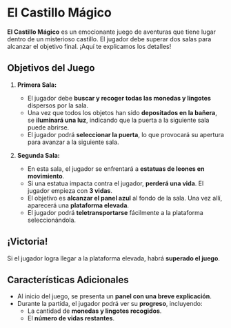 # El Castillo Mágico

**El Castillo Mágico** es un emocionante juego de aventuras que tiene lugar dentro de un misterioso castillo. El jugador debe superar dos salas para alcanzar el objetivo final. ¡Aquí te explicamos los detalles!

## Objetivos del Juego

1. **Primera Sala:**
   - El jugador debe **buscar y recoger todas las monedas y lingotes** dispersos por la sala.
   - Una vez que todos los objetos han sido **depositados en la bañera**, se **iluminará una luz**, indicando que la puerta a la siguiente sala puede abrirse.
   - El jugador podrá **seleccionar la puerta**, lo que provocará su apertura para avanzar a la siguiente sala.

2. **Segunda Sala:**
   - En esta sala, el jugador se enfrentará a **estatuas de leones en movimiento**.
   - Si una estatua impacta contra el jugador, **perderá una vida**. El jugador empieza con **3 vidas**.
   - El objetivo es **alcanzar el panel azul** al fondo de la sala. Una vez allí, aparecerá una **plataforma elevada**.
   - El jugador podrá **teletransportarse** fácilmente a la plataforma seleccionándola.

## ¡Victoria!

Si el jugador logra llegar a la plataforma elevada, habrá **superado el juego**.

## Características Adicionales

- Al inicio del juego, se presenta un **panel con una breve explicación**.
- Durante la partida, el jugador podrá ver su **progreso**, incluyendo:
  - La cantidad de **monedas y lingotes recogidos**.
  - El **número de vidas restantes**.
